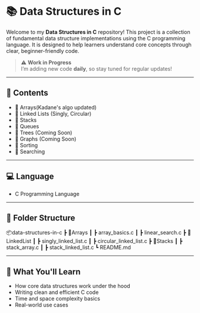 # 📚 Data Structures in C

Welcome to my **Data Structures in C** repository! This project is a collection of fundamental data structure implementations using the C programming language. It is designed to help learners understand core concepts through clear, beginner-friendly code.

> ⚠️ **Work in Progress**  
> I’m adding new code **daily**, so stay tuned for regular updates!

---

## 🚀 Contents

- 🔹 Arrays(Kadane's algo updated)
- 🔹 Linked Lists (Singly, Circular)  
- 🔹 Stacks  
- 🔹 Queues  
- 🔹 Trees (Coming Soon)  
- 🔹 Graphs (Coming Soon)  
- 🔹 Sorting
- 🔹 Searching

---

## 💻 Language

- C Programming Language

---
## 📁 Folder Structure

📦data-structures-in-c
 ┣ 📂Arrays
 ┃ ┣ array_basics.c
 ┃ ┣ linear_search.c
 ┣ 📂LinkedList
 ┃ ┣ singly_linked_list.c
 ┃ ┣ circular_linked_list.c
 ┣ 📂Stacks
 ┃ ┣ stack_array.c
 ┃ ┣ stack_linked_list.c
 ┗ README.md

---

## 🧠 What You'll Learn

- How core data structures work under the hood
- Writing clean and efficient C code
- Time and space complexity basics
- Real-world use cases
